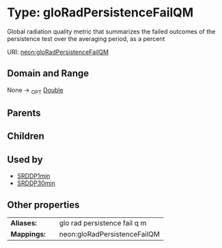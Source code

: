 
# Type: gloRadPersistenceFailQM


Global radiation quality metric that summarizes  the failed outcomes of the persistence test over the averaging period, as a percent

URI: [neon:gloRadPersistenceFailQM](https://data.neonscience.org/gloRadPersistenceFailQM)


## Domain and Range

None ->  <sub>OPT</sub> [Double](types/Double.md)

## Parents


## Children


## Used by

 * [SRDDP1min](SRDDP1min.md)
 * [SRDDP30min](SRDDP30min.md)

## Other properties

|  |  |  |
| --- | --- | --- |
| **Aliases:** | | glo rad persistence fail q m |
| **Mappings:** | | neon:gloRadPersistenceFailQM |

